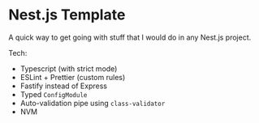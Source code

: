 # Nest.js Template

A quick way to get going with stuff that I would do in any Nest.js project.

Tech:
- Typescript (with strict mode)
- ESLint + Prettier (custom rules)
- Fastify instead of Express
- Typed `ConfigModule`
- Auto-validation pipe using `class-validator`
- NVM